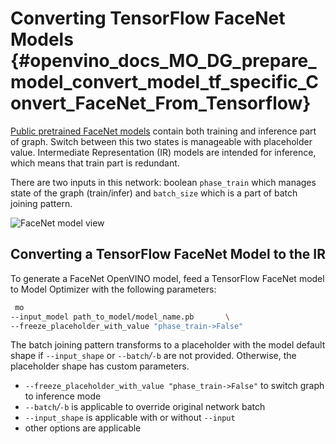 # Converting TensorFlow FaceNet Models {#openvino_docs_MO_DG_prepare_model_convert_model_tf_specific_Convert_FaceNet_From_Tensorflow}

[Public pretrained FaceNet models](https://github.com/davidsandberg/facenet#pre-trained-models) contain both training
and inference part of graph. Switch between this two states is manageable with placeholder value.
Intermediate Representation (IR) models are intended for inference, which means that train part is redundant.

There are two inputs in this network: boolean `phase_train` which manages state of the graph (train/infer) and
`batch_size` which is a part of batch joining pattern.


![FaceNet model view](../../../img/FaceNet.png)

## Converting a TensorFlow FaceNet Model to the IR

To generate a FaceNet OpenVINO model, feed a TensorFlow FaceNet model to Model Optimizer with the following parameters:
```sh
 mo
--input_model path_to_model/model_name.pb       \
--freeze_placeholder_with_value "phase_train->False"
```

The batch joining pattern transforms to a placeholder with the model default shape if `--input_shape` or `--batch`*/*`-b` are not
provided. Otherwise, the placeholder shape has custom parameters.

* `--freeze_placeholder_with_value "phase_train->False"` to switch graph to inference mode
* `--batch`*/*`-b` is applicable to override original network batch
* `--input_shape` is applicable with or without `--input`
* other options are applicable
